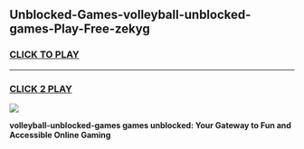 
## Unblocked-Games-volleyball-unblocked-games-Play-Free-zekyg
<h3>
<a href="https://premium76.site?title=volleyball-unblocked-games&ref=23A">CLICK TO PLAY</a></h3>
<hr>

<h3>
<a href="https://premium76.site?title=volleyball-unblocked-games&ref=23A">CLICK 2 PLAY</a>
  
</h3>

<a href="https://premium76.site?title=volleyball-unblocked-games&ref=23A"><img src="https://clearcache.store/games.png"></a>


**volleyball-unblocked-games games unblocked: Your Gateway to Fun and Accessible Online Gaming**
